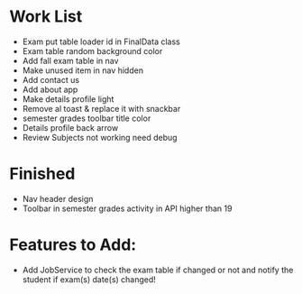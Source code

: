 # Work List #

* Exam put table loader id in FinalData class
* Exam table random background color 
* Add fall exam table in nav
* Make unused item in nav hidden
* Add contact us
* Add about app
* Make details profile light
* Remove al toast & replace it with snackbar
* semester grades toolbar title color
* Details profile back arrow
* Review Subjects not working need debug

# Finished #

* Nav header design
* Toolbar in semester grades activity in API higher than 19


# Features to Add: #

* Add JobService to check the exam table if changed or not and notify the student if exam(s) date(s) changed!